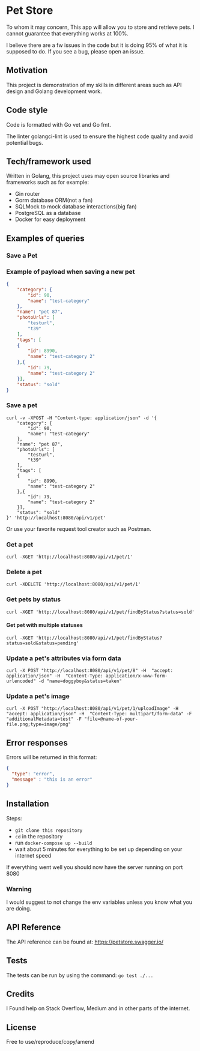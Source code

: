 # Pet Store

To whom it may concern,
This app will allow you to store and retrieve pets.
I cannot guarantee that everything works at 100%.

I believe there are a fw issues in the code but it is doing 95% of what it is supposed to do.
If you see a bug, please open an issue.

## Motivation

This project is demonstration of my skills in different areas such as API design and Golang development work.

## Code style

Code is formatted with Go vet and Go fmt.

The linter golangci-lint is used to ensure the highest code quality and avoid potential bugs.

## Tech/framework used

Written in Golang, this project uses may open source libraries and frameworks such as for example:

- Gin router
- Gorm database ORM(not a fan)
- SQLMock to mock database interactions(big fan)
- PostgreSQL as a database
- Docker for easy deployment

## Examples of queries

### Save a Pet

### Example of payload when saving a new pet

```json
{
    "category": {
        "id": 90,
        "name": "test-category"
    },
    "name": "pet 87",
    "photoUrls": [
        "testurl",
        "t39"
    ],
    "tags": [
    {
        "id": 8990,
        "name": "test-category 2"
    },{
        "id": 79,
        "name": "test-category 2"
    }],
    "status": "sold"
}
```

### Save a pet

```curl
curl -v -XPOST -H "Content-type: application/json" -d '{
    "category": {
        "id": 90,
        "name": "test-category"
    },
    "name": "pet 87",
    "photoUrls": [
        "testurl",
        "t39"
    ],
    "tags": [
    {
        "id": 8990,
        "name": "test-category 2"
    },{
        "id": 79,
        "name": "test-category 2"
    }],
    "status": "sold"
}' 'http://localhost:8080/api/v1/pet'
```

Or use your favorite request tool creator such as Postman.

### Get a pet

```curl
curl -XGET 'http://localhost:8080/api/v1/pet/1'
```

### Delete a pet

```curl
curl -XDELETE 'http://localhost:8080/api/v1/pet/1'
```

### Get pets by status

```curl
curl -XGET 'http://localhost:8080/api/v1/pet/findByStatus?status=sold'
```

#### Get pet with multiple statuses

```curl
curl -XGET 'http://localhost:8080/api/v1/pet/findByStatus?status=sold&status=pending'
```

### Update a pet's attributes via form data

```curl
curl -X POST "http://localhost:8080/api/v1/pet/8" -H  "accept: application/json" -H  "Content-Type: application/x-www-form-urlencoded" -d "name=doggyboy&status=taken"
```

### Update a pet's image

```curl
curl -X POST "http://localhost:8080/api/v1/pet/1/uploadImage" -H  "accept: application/json" -H  "Content-Type: multipart/form-data" -F "additionalMetadata=test" -F "file=@name-of-your-file.png;type=image/png"
```

## Error responses

Errors will be returned in this format:

```json
{
  "type": "error",
  "message" : "this is an error"
}
```

## Installation

Steps:

- `git clone this repository`
- `cd` in the repository
- run `docker-compose up --build`
- wait about 5 minutes for everything to be set up depending on your internet speed

If everything went well you should now have the server running on port 8080

### Warning

I would suggest to not change the env variables unless you know what you are doing.

## API Reference

The API reference can be found at: <https://petstore.swagger.io/>

## Tests

The tests can be run by using the command: `go test ./...`

## Credits

I Found help on Stack Overflow, Medium and in other parts of the internet.

## License

Free to use/reproduce/copy/amend
